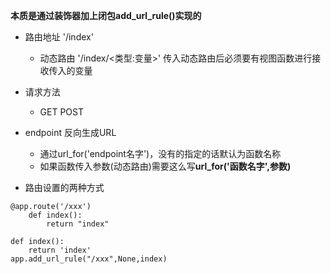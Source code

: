 **本质是通过装饰器加上闭包add_url_rule()实现的**

- 路由地址 '/index'

    - 动态路由 '/index/<类型:变量>' 传入动态路由后必须要有视图函数进行接收传入的变量

- 请求方法

    - GET POST
    
- endpoint 反向生成URL
    - 通过url_for('endpoint名字')，没有的指定的话默认为函数名称
    - 如果函数传入参数(动态路由)需要这么写**url_for('函数名字',参数)**

- 路由设置的两种方式

```
@app.route('/xxx')
    def index():
        return "index"
```

```
def index():
    return 'index'
app.add_url_rule("/xxx",None,index)
```

